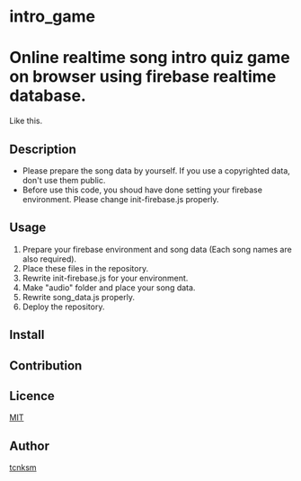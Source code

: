 # intro_game
Online realtime song intro quiz game on browser using firebase realtime database.
====

Like this.


## Description
- Please prepare the song data by yourself. If you use a copyrighted data, don't use them public.
- Before use this code, you shoud have done setting your firebase environment. Please change init-firebase.js properly.

## Usage
1. Prepare your firebase environment and song data (Each song names are also required).
2. Place these files in the repository.
3. Rewrite init-firebase.js for your environment.
4. Make "audio" folder and place your song data.
5. Rewrite song_data.js properly.
6. Deploy the repository.


## Install

## Contribution

## Licence

[MIT](https://github.com/tcnksm/tool/blob/master/LICENCE)

## Author

[tcnksm](https://github.com/tcnksm)
